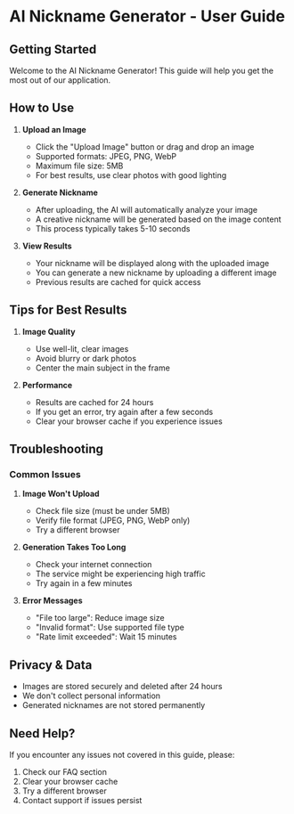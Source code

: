 # AI Nickname Generator - User Guide

## Getting Started

Welcome to the AI Nickname Generator! This guide will help you get the most out of our application.

## How to Use

1. **Upload an Image**
   - Click the "Upload Image" button or drag and drop an image
   - Supported formats: JPEG, PNG, WebP
   - Maximum file size: 5MB
   - For best results, use clear photos with good lighting

2. **Generate Nickname**
   - After uploading, the AI will automatically analyze your image
   - A creative nickname will be generated based on the image content
   - This process typically takes 5-10 seconds

3. **View Results**
   - Your nickname will be displayed along with the uploaded image
   - You can generate a new nickname by uploading a different image
   - Previous results are cached for quick access

## Tips for Best Results

1. **Image Quality**
   - Use well-lit, clear images
   - Avoid blurry or dark photos
   - Center the main subject in the frame

2. **Performance**
   - Results are cached for 24 hours
   - If you get an error, try again after a few seconds
   - Clear your browser cache if you experience issues

## Troubleshooting

### Common Issues

1. **Image Won't Upload**
   - Check file size (must be under 5MB)
   - Verify file format (JPEG, PNG, WebP only)
   - Try a different browser

2. **Generation Takes Too Long**
   - Check your internet connection
   - The service might be experiencing high traffic
   - Try again in a few minutes

3. **Error Messages**
   - "File too large": Reduce image size
   - "Invalid format": Use supported file type
   - "Rate limit exceeded": Wait 15 minutes

## Privacy & Data

- Images are stored securely and deleted after 24 hours
- We don't collect personal information
- Generated nicknames are not stored permanently

## Need Help?

If you encounter any issues not covered in this guide, please:
1. Check our FAQ section
2. Clear your browser cache
3. Try a different browser
4. Contact support if issues persist 